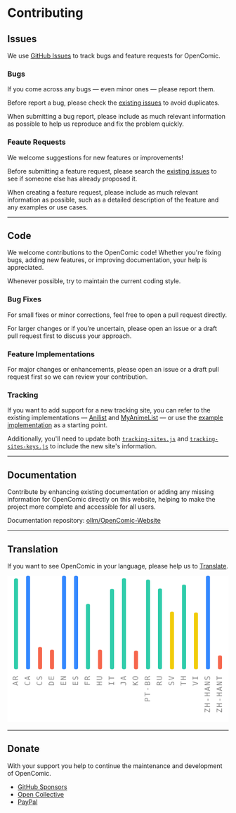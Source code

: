 # Contributing

## Issues

We use [GitHub Issues](https://github.com/ollm/OpenComic/issues) to track bugs and feature requests for OpenComic.

### Bugs

If you come across any bugs — even minor ones — please report them.

Before report a bug, please check the [existing issues](https://github.com/ollm/OpenComic/issues) to avoid duplicates.

When submitting a bug report, please include as much relevant information as possible to help us reproduce and fix the problem quickly.

### Feaute Requests

We welcome suggestions for new features or improvements!

Before submitting a feature request, please search the [existing issues](https://github.com/ollm/OpenComic/issues) to see if someone else has already proposed it.

When creating a feature request, please include as much relevant information as possible, such as a detailed description of the feature and any examples or use cases.

----

## Code

We welcome contributions to the OpenComic code! Whether you're fixing bugs, adding new features, or improving documentation, your help is appreciated.

Whenever possible, try to maintain the current coding style.

### Bug Fixes

For small fixes or minor corrections, feel free to open a pull request directly.

For larger changes or if you’re uncertain, please open an issue or a draft pull request first to discuss your approach.

### Feature Implementations

For major changes or enhancements, please open an issue or a draft pull request first so we can review your contribution.

### Tracking

If you want to add support for a new tracking site, you can refer to the existing implementations — [Anilist](https://github.com/ollm/OpenComic/blob/master/scripts/tracking/anilist/anilist.js) and [MyAnimeList](https://github.com/ollm/OpenComic/blob/master/scripts/tracking/myanimelist/myanimelist.js) — or use the [example implementation](https://github.com/ollm/OpenComic/blob/master/scripts/tracking/example/example.js) as a starting point.

Additionally, you'll need to update both [`tracking-sites.js`](https://github.com/ollm/OpenComic/blob/master/scripts/tracking/tracking-sites.js) and [`tracking-sites-keys.js`](https://github.com/ollm/OpenComic/blob/master/scripts/tracking/tracking-sites-keys.js) to include the new site's information.

----

## Documentation

Contribute by enhancing existing documentation or adding any missing information for OpenComic directly on this website, helping to make the project more complete and accessible for all users.

Documentation repository: [ollm/OpenComic-Website](https://github.com/ollm/OpenComic-Website)

----

## Translation

If you want to see OpenComic in your language, please help us to [Translate](https://github.com/ollm/OpenComic/blob/master/TRANSLATE.md).

<a href="https://github.com/ollm/OpenComic/blob/master/TRANSLATE.md">
	<img src="https://raw.githubusercontent.com/ollm/OpenComic/master/images/translated.svg"></img>
</a>

----

## Donate

With your support you help to continue the maintenance and development of OpenComic.

- [GitHub Sponsors](https://github.com/sponsors/ollm/)
- [Open Collective](https://opencollective.com/opencomic)
- [PayPal](https://paypal.me/ollm97)